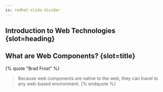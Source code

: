 ```yaml
---
is: redhat-slide-divider
---
```

## Introduction to Web Technologies {slot=heading}
## What are Web Components? {slot=title}

{% quote "Brad Frost" %}
> Because web components are native to the web, they can travel to any web-based 
> environment.
{% endquote %}


